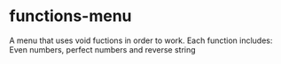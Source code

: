 # functions-menu
A menu that uses void fuctions in order to work. Each function includes: Even numbers, perfect numbers and reverse string
